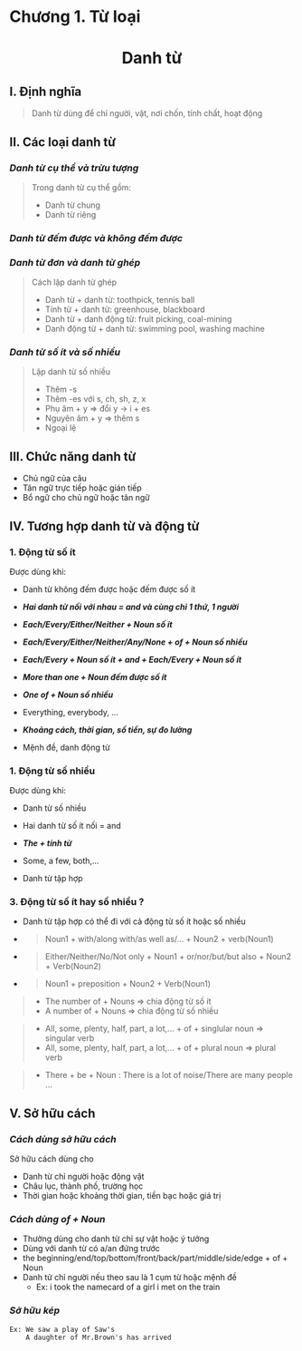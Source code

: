 # Chương 1. Từ loại

# <center>Danh từ</center>

## I. Định nghĩa

> Danh từ dùng để chỉ người, vật, nơi chốn, tính chất, hoạt động

## II. Các loại danh từ

### ***Danh từ cụ thể và trừu tượng***

> Trong danh từ cụ thể gồm: 
> - Danh từ chung
> - Danh từ riêng

### ***Danh từ đếm được và không đếm được***

### ***Danh từ đơn và danh từ ghép***

> Cách lập danh từ ghép
> - Danh từ + danh từ: toothpick, tennis ball
> - Tính từ + danh từ: greenhouse, blackboard
> - Danh từ + danh động từ: fruit picking, coal-mining
> - Danh động từ + danh từ: swimming pool, washing machine

### ***Danh từ số ít và số nhiều***

> Lập danh từ số nhiều
> - Thêm -s
> - Thêm -es với s, ch, sh, z, x
> - Phụ âm + y => đổi y -> i + es
> - Nguyên âm + y => thêm s
> - Ngoại lệ

## III. Chức năng danh từ

- Chủ ngữ của câu
- Tân ngữ trực tiếp hoặc gián tiếp
- Bổ ngữ cho chủ ngữ hoặc tân ngữ
## IV. Tương hợp danh từ và động từ

### 1. Động từ số ít

Được dùng khi:

- Danh từ không đếm được hoặc đếm được số ít

- ***Hai danh từ nối với nhau = and và cùng chỉ 1 thứ, 1 người***

- ***Each/Every/Either/Neither + Noun số ít***

- ***Each/Every/Either/Neither/Any/None + of + Noun số nhiều***

- ***Each/Every + Noun số ít + and + Each/Every + Noun số ít***

- ***More than one + Noun đếm được số ít***

- ***One of + Noun số nhiều***

- Everything, everybody, ...

- ***Khoảng cách, thời gian, số tiền, sự đo lường***

- Mệnh đề, danh động từ

### 1. Động từ số nhiều

Được dùng khi:

- Danh từ số nhiều

- Hai danh từ số ít nối = and

- ***The + tính từ***

- Some, a few, both,...

- Danh từ tập hợp

### 3. Động từ số ít hay số nhiều ?

- Danh từ tập hợp có thể đi với cả động từ số ít hoặc số nhiều

- > Noun1 + with/along with/as well as/... + Noun2 + verb(Noun1)

- > Either/Neither/No/Not only + Noun1 + or/nor/but/but also + Noun2 + Verb(Noun2)

- > Noun1 + preposition + Noun2 + Verb(Noun1)

> - The number of + Nouns => chia động từ số ít
> - A number of + Nouns => chia động từ số nhiều

> - All, some, plenty, half, part, a lot,... + of + singlular noun => singular verb
> - All, some, plenty, half, part, a lot,... + of + plural noun => plural verb

> - There + be + Noun : There is a lot of noise/There are many people ... 

## V. Sở hữu cách

### ***Cách dùng sở hữu cách***
Sở hữu cách dùng cho 
- Danh từ chỉ người hoặc động vật
- Châu lục, thành phố, trường học
- Thời gian hoặc khoảng thời gian, tiền bạc hoặc giá trị

### ***Cách dùng of + Noun***
- Thường dùng cho danh từ chỉ sự vật hoặc ý tưởng
- Dùng với danh từ có a/an đứng trước
- the beginning/end/top/bottom/front/back/part/middle/side/edge + of + Noun
- Danh tử chỉ người nếu theo sau là 1 cụm từ hoặc mệnh đề
    - Ex: i took the namecard of a girl i met on the train 

### ***Sở hữu kép***
	Ex: We saw a play of Saw's
		A daughter of Mr.Brown's has arrived